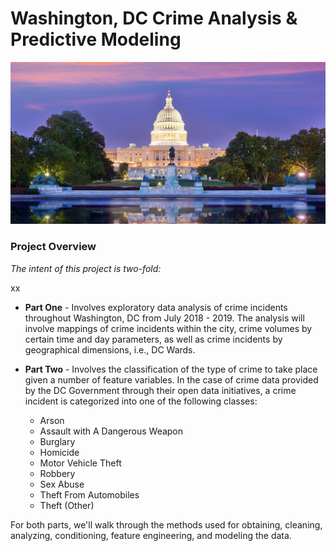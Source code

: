 # Washington, DC Crime Analysis & Predictive Modeling

<img src="images/DC.png" width="700">

### Project Overview
*The intent of this project is two-fold:* 

xx

 - **Part One** - Involves exploratory data analysis of crime incidents throughout Washington, DC from July 2018 - 2019. The analysis will involve mappings of crime incidents within the city, crime volumes by certain time and day parameters, as well as crime incidents by geographical dimensions, i.e., DC Wards. 
 

 - **Part Two** - Involves the classification of the type of crime to take place given a number of feature variables. In the case of crime data provided by the DC Government through their open data initiatives, a crime incident is categorized into one of the following classes: 
     - Arson
     - Assault with A Dangerous Weapon
     - Burglary
     - Homicide
     - Motor Vehicle Theft
     - Robbery
     - Sex Abuse
     - Theft From Automobiles
     - Theft (Other)
 
For both parts, we'll walk through the methods used for obtaining, cleaning, analyzing, conditioning, feature engineering, and modeling the data.

